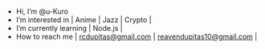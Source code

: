 - Hi, I’m @u-Kuro
- I’m interested in | Anime | Jazz | Crypto |
- I’m currently learning | Node.js |
- How to reach me | rcdupitas@gmail.com | reavendupitas10@gmail.com |

<!---
u-Kuro/u-Kuro is a ✨ special ✨ repository because its `README.md` (this file) appears on your GitHub profile.
You can click the Preview link to take a look at your changes.
--->
